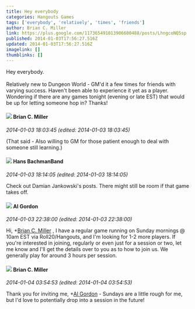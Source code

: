 ```yaml
---
title: Hey everybody
categories: Hangouts Games
tags: ['everybody', 'relatively', 'times', 'friends']
author: Brian C. Miller
link: https://plus.google.com/117365491013906600488/posts/LhngcoNQ5sp
published: 2014-01-03T17:56:27.516Z
updated: 2014-01-03T17:56:27.516Z
imagelink: []
thumblinks: []
---
```


Hey everybody. <br /><br />Relatively new to Dungeon World - GM&#39;d it a few times for friends with varying success. Haven&#39;t been able to experience it yet as a player. Wondering if there are any games tonight (evening or late EST) that would be up for letting someone hop in? Thanks!
<div id='comment z13xtjagfvb3d3tnp22gt1shzlq0zlvoy04'>
  <h4><img src='{{site.baseurl}}//images/avatars/117365491013906600488_photo.jpg'> Brian C. Miller</h4>
      <p><cite>2014-01-03 18:03:45 (edited: 2014-01-03 18:03:45)</cite></p>
        <p>(That said - Also willing to GM for those patient enough to deal with someone still learning.)</p>
</div>
        

<div id='comment z13xtjagfvb3d3tnp22gt1shzlq0zlvoy04'>
  <h4><img src='{{site.baseurl}}//images/avatars/117822954206033280346_photo.jpg'> Hans BachmanBand</h4>
      <p><cite>2014-01-03 18:14:05 (edited: 2014-01-03 18:14:05)</cite></p>
        <p>Check out Damian Jankowski&#39;s posts. There might still be room if that game takes off.</p>
</div>
        

<div id='comment z13xtjagfvb3d3tnp22gt1shzlq0zlvoy04'>
  <h4><img src='{{site.baseurl}}//images/avatars/114055508915983534746_photo.jpg'> Al Gordon</h4>
      <p><cite>2014-01-03 22:38:00 (edited: 2014-01-03 22:38:00)</cite></p>
        <p>Hi, <span class="proflinkWrapper"><span class="proflinkPrefix">+</span><a class="proflink" href="https://plus.google.com/117365491013906600488" oid="117365491013906600488">Brian C. Miller</a></span> , I have a regular game running on Sunday mornings @ 10am EST via Roll20/Hangouts, and I&#39;m looking for 1-2 more players. If you&#39;re interested in joining, regularly or even just for a session or two, let me know and I&#39;ll get the details over to you as to how to join us. We generally play for around 3 hours per session.</p>
</div>
        

<div id='comment z13xtjagfvb3d3tnp22gt1shzlq0zlvoy04'>
  <h4><img src='{{site.baseurl}}//images/avatars/117365491013906600488_photo.jpg'> Brian C. Miller</h4>
      <p><cite>2014-01-04 03:54:53 (edited: 2014-01-04 03:54:53)</cite></p>
        <p>Thank you for inviting me, <span class="proflinkWrapper"><span class="proflinkPrefix">+</span><a class="proflink" href="https://plus.google.com/114055508915983534746" oid="114055508915983534746">Al Gordon</a></span> - Sundays are a little rough for me, but I&#39;d love to potentially drop into a session in the future!</p>
</div>
        